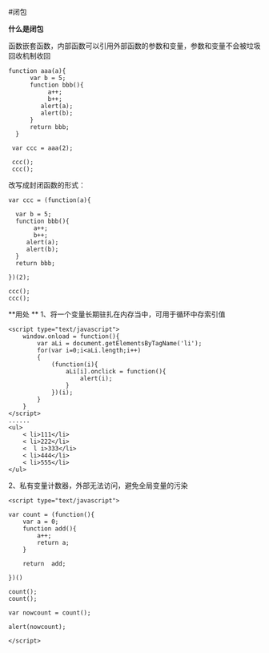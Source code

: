 #闭包


**什么是闭包** 

函数嵌套函数，内部函数可以引用外部函数的参数和变量，参数和变量不会被垃圾回收机制收回

```
function aaa(a){      
      var b = 5;      
      function bbb(){
           a++;
           b++;
         alert(a);
         alert(b);
      }
      return bbb;
  }

 var ccc = aaa(2);

 ccc();
 ccc();
 ```
 
 
改写成封闭函数的形式：

```
var ccc = (function(a){

  var b = 5;
  function bbb(){
       a++;
       b++;
     alert(a);
     alert(b);
  }
  return bbb;

})(2);

ccc();
ccc();
```


**用处 **
1、将一个变量长期驻扎在内存当中，可用于循环中存索引值

```
<script type="text/javascript">
    window.onload = function(){
        var aLi = document.getElementsByTagName('li');
        for(var i=0;i<aLi.length;i++)
        {
            (function(i){
                aLi[i].onclick = function(){
                    alert(i);
                }
            })(i);
        }
    }
</script>
......
<ul>
    < li>111</li>
    < li>222</li>
    <  l i>333</li>
    < li>444</li>
    < li>555</li>
</ul>
```

2、私有变量计数器，外部无法访问，避免全局变量的污染


```
<script type="text/javascript">

var count = (function(){
    var a = 0;
    function add(){
        a++;
        return a;
    }

    return  add;

})()

count();
count();

var nowcount = count();

alert(nowcount);

</script>
```

